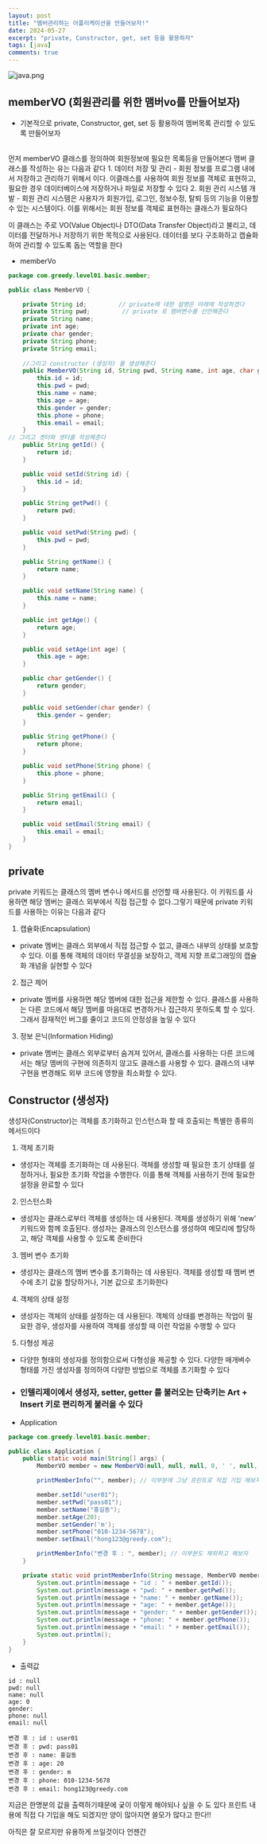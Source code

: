 ```yaml
---
layout: post
title: "멤버관리하는 어플리케이션을 만들어보자!"
date: 2024-05-27
excerpt: "private, Constructor, get, set 등을 활용하자"
tags: [java]
comments: true
---
```


![java.png](..%2Fassets%2Fimg%2Fjava.png)

## memberVO (회원관리를 위한 맴버vo를 만들어보자) 
- 기본적으로 private, Constructor, get, set 등 활용하여 멤버목록 관리할 수 있도록 만들어보자
<br>
먼저 memberVO 클래스를 정의하여 회원정보에 필요한 목록등을 만들어본다
맴버 클래스를 작성하는 유는 다음과 같다
1. 데이터 저장 및 관리
- 회원 정보를 프로그램 내에서 저장하고 관리하기 위해서 이다. 이클래스를 사용하여 회원 정보를 객체로 표현하고, 필요한 경우 데이터베이스에 저장하거나 파일로 저장할 수 있다
2. 회원 관리 시스템 개발
- 회원 관리 시스템은 사용자가 회원가입, 로그인, 정보수정, 탈퇴 등의 기능을 이용할 수 있는 시스템이다. 이를 위해서는 회원 정보를 객체로 표현하는 클래스가 필요하다

이 클래스는 주로 VO(Value Object)나 DTO(Data Transfer Object)라고 불리고, 데이터를 전달하거나 저장하기 위한 목적으로 사용된다. 데이터를 보다 구조화하고 캡슐화 하여 관리할 수 있도록 돕는 역할을 한다


- memberVo

```java
package com.greedy.level01.basic.member;

public class MemberVO {

    private String id;         // private에 대한 설명은 아래에 작성하겠다
    private String pwd;         // private 로 맴버변수를 선언해준다
    private String name;
    private int age;
    private char gender;
    private String phone;
    private String email;
    
    //그리고 constructor (생성자) 를 생성해준다
    public MemberVO(String id, String pwd, String name, int age, char gender, String phone, String email) {
        this.id = id;
        this.pwd = pwd;
        this.name = name;
        this.age = age;
        this.gender = gender;
        this.phone = phone;
        this.email = email;
    }
// 그리고 겟터와 셋터를 작성해준다 
    public String getId() {
        return id;
    }

    public void setId(String id) {
        this.id = id;
    }

    public String getPwd() {
        return pwd;
    }

    public void setPwd(String pwd) {
        this.pwd = pwd;
    }

    public String getName() {
        return name;
    }

    public void setName(String name) {
        this.name = name;
    }

    public int getAge() {
        return age;
    }

    public void setAge(int age) {
        this.age = age;
    }

    public char getGender() {
        return gender;
    }

    public void setGender(char gender) {
        this.gender = gender;
    }

    public String getPhone() {
        return phone;
    }

    public void setPhone(String phone) {
        this.phone = phone;
    }

    public String getEmail() {
        return email;
    }

    public void setEmail(String email) {
        this.email = email;
    }
}
```

## private

private 키워드는 클래스의 멤버 변수나 메서드를 선언할 때 사용된다. 이 키워드를 사용하면 해당 멤버는 클래스 외부에서 직접 접근할 수 없다.그렇기 때문에 private 키워드를 사용하는 이유는 다음과 같다
1. 캡슐화(Encapsulation)
- private 멤버는 클래스 외부에서 직접 접근할 수 없고, 클래스 내부의 상태를 보호할 수 있다. 이를 통해 객체의 데이터 무결성을 보장하고, 객체 지향 프로그래밍의 캡슐화 개념을 실현할 수 있다
2. 접근 제어
- private 멤버를 사용하면 해당 멤버에 대한 접근을 제한할 수 있다. 클래스를 사용하는 다른 코드에서 해당 멤버를 마음대로 변경하거나 접근하지 못하도록 할 수 있다. 그래서 잠재적인 버그를 줄이고 코드의 안정성을 높일 수 있다
3. 정보 은닉(Information Hiding)
- private 멤버는 클래스 외부로부터 숨겨져 있어서, 클래스를 사용하는 다른 코드에서는 해당 멤버의 구현에 의존하지 않고도 클래스를 사용할 수 있다. 클래스의 내부 구현을 변경해도 외부 코드에 영향을 최소화할 수 있다.

## Constructor (생성자)

생성자(Constructor)는 객체를 초기화하고 인스턴스화 할 때 호출되는 특별한 종류의 메서드이다

1. 객체 초기화
- 생성자는 객체를 초기화하는 데 사용된다. 객체를 생성할 때 필요한 초기 상태를 설정하거나, 필요한 초기화 작업을 수행한다. 이를 통해 객체를 사용하기 전에 필요한 설정을 완료할 수 있다
2. 인스턴스화
- 생성자는 클래스로부터 객체를 생성하는 데 사용된다. 객체를 생성하기 위해 'new' 키워드와 함께 호출된다. 생성자는 클래스의 인스턴스를 생성하여 메모리에 할당하고, 해당 객체를 사용할 수 있도록 준비한다
3. 멤버 변수 초기화
- 생성자는 클래스의 멤버 변수를 초기화하는 데 사용된다. 객체를 생성할 때 멤버 변수에 초기 값을 할당하거나, 기본 값으로 초기화한다
4. 객체의 상태 설정
- 생성자는 객체의 상태를 설정하는 데 사용된다. 객체의 상태를 변경하는 작업이 필요한 경우, 생성자를 사용하여 객체를 생성할 때 이런 작업을 수행할 수 있다
5. 다형성 제공
- 다양한 형태의 생성자를 정의함으로써 다형성을 제공할 수 있다. 다양한 매개벼수 형태를 가진 생성자를 정의하여 다양한 방법으로 객체를 초기화할 수 있다

- ### 인텔리제이에서 생성자, setter, getter 를 불러오는 단축키는 Art + Insert 키로 편리하게 불러올 수 있다

- Application

```java
package com.greedy.level01.basic.member;

public class Application {
    public static void main(String[] args) {
        MemberVO member = new MemberVO(null, null, null, 0, ' ', null, null);

        printMemberInfo("", member); // 이부분에 그냥 프린트로 직접 기입 해보자

        member.setId("user01");
        member.setPwd("pass01");
        member.setName("홍길동");
        member.setAge(20);
        member.setGender('m');
        member.setPhone("010-1234-5678");
        member.setEmail("hong123@greedy.com");

        printMemberInfo("변경 후 : ", member); // 이부분도 제외하고 해보자
    }

    private static void printMemberInfo(String message, MemberVO member) {
        System.out.println(message + "id : " + member.getId());
        System.out.println(message + "pwd: " + member.getPwd());
        System.out.println(message + "name: " + member.getName());
        System.out.println(message + "age: " + member.getAge());
        System.out.println(message + "gender: " + member.getGender());
        System.out.println(message + "phone: " + member.getPhone());
        System.out.println(message + "email: " + member.getEmail());
        System.out.println();
    }
}
```

- 출력값

```
id : null
pwd: null
name: null
age: 0
gender:  
phone: null
email: null

변경 후 : id : user01
변경 후 : pwd: pass01
변경 후 : name: 홍길동
변경 후 : age: 20
변경 후 : gender: m
변경 후 : phone: 010-1234-5678
변경 후 : email: hong123@greedy.com
```

지금은 한명분의 값을 출력하기때문에 궂이 이렇게 해야되나 싶을 수 도 있다
프린트 내용에 직접 다 기입을 해도 되겠지만 양이 많아지면 쓸모가 많다고 한다!!

아직은 잘 모르지만 유용하게 쓰일것이다 언젠간
